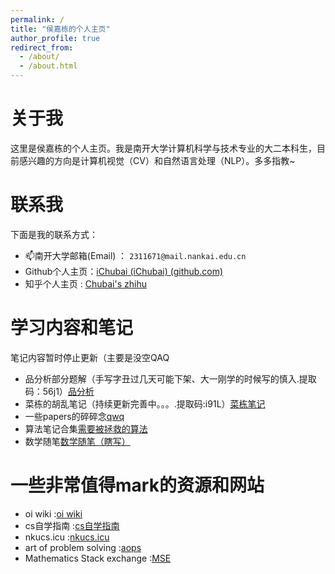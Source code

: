 ```yaml
---
permalink: /
title: "侯嘉栋的个人主页"
author_profile: true
redirect_from: 
  - /about/
  - /about.html
---
```

# 关于我
这里是侯嘉栋的个人主页。我是南开大学计算机科学与技术专业的大二本科生，目前感兴趣的方向是计算机视觉（CV）和自然语言处理（NLP）。多多指教~
# 联系我
下面是我的联系方式：
 - 📫南开大学邮箱(Email) ： `2311671@mail.nankai.edu.cn`
 - Github个人主页：[iChubai (iChubai) (github.com)](https://github.com/iChubai)
 - 知乎个人主页 : [Chubai's zhihu](https://www.zhihu.com/people/chu-bai-13-4)

# 学习内容和笔记
笔记内容暂时停止更新（主要是没空QAQ
 - 品分析部分题解（手写字丑过几天可能下架、大一刚学的时候写的慎入.提取码：56j1）[品分析](https://pan.baidu.com/s/1MZtp4td2M8rcQz--tpMfSA)
 - 菜栋的胡乱笔记（持续更新完善中。。。.提取码:i91L）[菜栋笔记](https://pan.baidu.com/s/1oeRO-jaDlpD3PeObZV3xvw )
 - 一些papers的碎碎念[qwq](https://sticky-brochure-c5b.notion.site/paper-reading-e46af3b6b1154cd6af0ac19de90d1be0)
 - 算法笔记合集[需要被拯救的算法](https://www.zhihu.com/column/c_1748770221517889537)
 - 数学随笔[数学随笔（瞎写）](https://www.zhihu.com/column/c_1686744080565178369)
# 一些非常值得mark的资源和网站
 - oi wiki :[oi wiki](https://oi-wiki.org/)
 - cs自学指南 :[cs自学指南](https://csdiy.wiki/)
 - nkucs.icu :[nkucs.icu](https://nkucs.icu/)
 - art of problem solving :[aops](https://artofproblemsolving.com/)
 - Mathematics Stack exchange :[MSE](https://math.stackexchange.com/)

